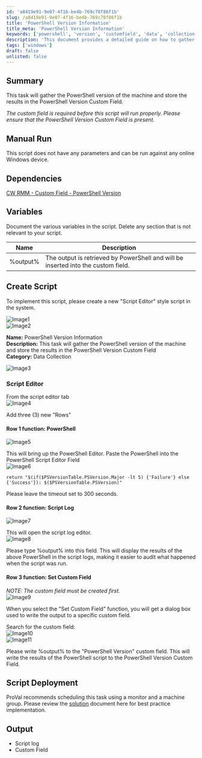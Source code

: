 ```yaml
---
id: 'a8419e91-9e07-4f16-be4b-769c78f86f1b'
slug: /a8419e91-9e07-4f16-be4b-769c78f86f1b
title: 'PowerShell Version Information'
title_meta: 'PowerShell Version Information'
keywords: ['powershell', 'version', 'customfield', 'data', 'collection']
description: 'This document provides a detailed guide on how to gather the PowerShell version of a machine and store the results in a custom field. It includes instructions for manual execution, dependencies, variable documentation, and script deployment recommendations.'
tags: ['windows']
draft: false
unlisted: false
---
```


## Summary

This task will gather the PowerShell version of the machine and store the results in the PowerShell Version Custom Field.

*The custom field is required before this script will run properly. Please ensure that the PowerShell Version Custom Field is present.*

## Manual Run

This script does not have any parameters and can be run against any online Windows device.

## Dependencies

[CW RMM - Custom Field - PowerShell Version](/docs/945d88e0-81a9-4253-8406-63fa7430d45a)

## Variables

Document the various variables in the script. Delete any section that is not relevant to your script.

| Name       | Description                                                                                   |
|------------|-----------------------------------------------------------------------------------------------|
| %output%   | The output is retrieved by PowerShell and will be inserted into the custom field.            |

## Create Script

To implement this script, please create a new "Script Editor" style script in the system.

![Image1](../../../static/img/PowerShell-Version-Information/image_1.png)  
![Image2](../../../static/img/PowerShell-Version-Information/image_2.png)  

**Name:** PowerShell Version Information  
**Description:** This task will gather the PowerShell version of the machine and store the results in the PowerShell Version Custom Field  
**Category:** Data Collection  

![Image3](../../../static/img/PowerShell-Version-Information/image_3.png)  

### Script Editor

From the script editor tab  
![Image4](../../../static/img/PowerShell-Version-Information/image_4.png)  

Add three (3) new "Rows"

#### Row 1 function: PowerShell

![Image5](../../../static/img/PowerShell-Version-Information/image_5.png)  

This will bring up the PowerShell Editor. Paste the PowerShell into the PowerShell Script Editor Field  
![Image6](../../../static/img/PowerShell-Version-Information/image_6.png)  

```
return "$(if($PSVersionTable.PSVersion.Major -lt 5) {'Failure'} else {'Success'}): $($PSVersionTable.PSVersion)"
```

Please leave the timeout set to 300 seconds.

#### Row 2 function: Script Log

![Image7](../../../static/img/PowerShell-Version-Information/image_7.png)  

This will open the script log editor.  
![Image8](../../../static/img/PowerShell-Version-Information/image_8.png)  

Please type %output% into this field. This will display the results of the above PowerShell in the script logs, making it easier to audit what happened when the script was run.

#### Row 3 function: Set Custom Field

*NOTE: The custom field must be created first.*  
![Image9](../../../static/img/PowerShell-Version-Information/image_9.png)  

When you select the "Set Custom Field" function, you will get a dialog box used to write the output to a specific custom field.  

Search for the custom field:  
![Image10](../../../static/img/PowerShell-Version-Information/image_10.png)  
![Image11](../../../static/img/PowerShell-Version-Information/image_11.png)  

Please write %output% to the "PowerShell Version" custom field. This will write the results of the PowerShell script to the PowerShell Version Custom Field.

## Script Deployment

ProVal recommends scheduling this task using a monitor and a machine group. Please review the [solution](/docs/84b2e461-c2a3-423f-8a2c-0ac4e8e62fb9) document here for best practice implementation.

## Output

- Script log
- Custom Field



